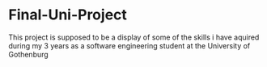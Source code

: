 # Final-Uni-Project
This project is supposed to be a display of some of the skills i have aquired during my 3 years as a software engineering student at the University of Gothenburg

